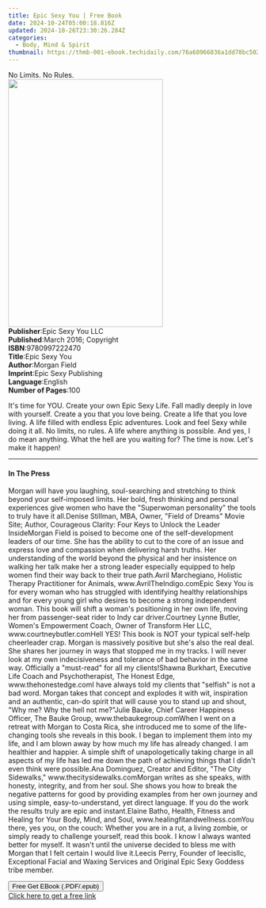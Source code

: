```yaml
---
title: Epic Sexy You | Free Book
date: 2024-10-24T05:00:18.816Z
updated: 2024-10-26T23:30:26.284Z
categories:
  - Body, Mind & Spirit
thumbnail: https://thmb-001-ebook.techidaily.com/76a68966836a1dd78bc502daa4bbba2365ba6131404c691773166d0a21242a68.jpg
---
```

<main id="book-container">
  <div class="flex flex-col">
    <div class="book-brief flex-1 py-6 px-4 sm:p-6 md:py-10 md:px-8">
      <!-- brief-->
      <div class="book-brief-main">No Limits. No Rules.</div>
    </div>
    <div
      class="book-meta-info flex-1 grid gap-4 col-start-1 col-end-3 row-start-1 sm:mb-6 sm:grid-cols-4 lg:gap-6 lg:col-start-2 lg:row-end-6 lg:row-span-6 lg:mb-0"
    >
      <div
        class="book-meta-info-left place-content-center mt-4 p-4 text-sm leading-6 col-start-2 col-span-2 dark:text-slate-400"
      >
        <img
          class="w-full h-500 object-cover rounded-lg sm:h-255 sm:col-span-2 lg:col-span-full"
          src="https://img-001-ebook.techidaily.com/902ed867724ea7f787eb7029a95999450d83181a76f2efa932bc7c69cde355aa.jpg"
          alt=""
          width="312"
          height="500"
        />
      </div>
      <div
        class="book-meta-info-right mt-2 col-start-1 row-start-2 col-span-3 self-center"
      >
        <!-- meta data  -->
        <div class="flex flex-col px-4 md:px-8">
          <div class="flex-1">
            <strong>Publisher</strong>:<span class="px-2"
              >Epic Sexy You LLC</span
            >
          </div>
          <div class="flex-1">
            <strong>Published</strong>:<span class="px-2"
              >March 2016; Copyright</span
            >
          </div>
          <div class="flex-1">
            <strong>ISBN</strong>:<span class="px-2">9780997222470</span>
          </div>
          <div class="flex-1">
            <strong>Title</strong>:<span class="px-2">Epic Sexy You</span>
          </div>
          <div class="flex-1">
            <strong>Author</strong>:<span class="px-2">Morgan Field</span>
          </div>
          <div class="flex-1">
            <strong>Imprint</strong>:<span class="px-2"
              >Epic Sexy Publishing</span
            >
          </div>
          <div class="flex-1">
            <strong>Language</strong>:<span class="px-2">English</span>
          </div>
          <div class="flex-1">
            <strong>Number of Pages</strong>:<span class="px-2">100</span>
          </div>
        </div>
      </div>
    </div>
    <div class="book-description flex-1 py-6 px-4 sm:p-6 md:py-10 md:px-8">
      <div class="book-description-main">
        <div accordion-content="" id="description">
          <p>
            It's time for YOU. Create your own Epic Sexy Life. Fall madly deeply
            in love with yourself. Create a you that you love being. Create a
            life that you love living. A life filled with endless Epic
            adventures. Look and feel Sexy while doing it all. No limits, no
            rules. A life where anything is possible. And yes, I do mean
            anything. What the hell are you waiting for? The time is now. Let's
            make it happen!
          </p>
        </div>
      </div>
    </div>
    <div class="book-excerpts flex-1 py-6 px-4 sm:p-6 md:py-10 md:px-8">
      <!-- excerpts-->
      <div class="book-excerpts-main">
        <hr />
        <h4 class="placeholder placeholder-heading">
          <span>In The Press</span>
        </h4>
        <p>
          Morgan will have you laughing, soul-searching and stretching to think
          beyond your self-imposed limits. Her bold, fresh thinking and personal
          experiences give women who have the "Superwoman personality" the tools
          to truly have it all.Denise Stillman, MBA, Owner, "Field of Dreams"
          Movie Site; Author, Courageous Clarity: Four Keys to Unlock the Leader
          InsideMorgan Field is poised to become one of the self-development
          leaders of our time. She has the ability to cut to the core of an
          issue and express love and compassion when delivering harsh truths.
          Her understanding of the world beyond the physical and her insistence
          on walking her talk make her a strong leader especially equipped to
          help women find their way back to their true path.Avril Marchegiano,
          Holistic Therapy Practitioner for Animals, www.AvrilTheIndigo.comEpic
          Sexy You is for every woman who has struggled with identifying healthy
          relationships and for every young girl who desires to become a strong
          independent woman. This book will shift a woman's positioning in her
          own life, moving her from passenger-seat rider to Indy car
          driver.Courtney Lynne Butler, Women's Empowerment Coach, Owner of
          Transform Her LLC, www.courtneybutler.comHell YES! This book is NOT
          your typical self-help cheerleader crap. Morgan is massively positive
          but she's also the real deal. She shares her journey in ways that
          stopped me in my tracks. I will never look at my own indecisiveness
          and tolerance of bad behavior in the same way. Officially a
          "must-read" for all my clients!Shawna Burkhart, Executive Life Coach
          and Psychotherapist, The Honest Edge, www.thehonestedge.comI have
          always told my clients that "selfish" is not a bad word. Morgan takes
          that concept and explodes it with wit, inspiration and an authentic,
          can-do spirit that will cause you to stand up and shout, "Why me? Why
          the hell not me?"Julie Bauke, Chief Career Happiness Officer, The
          Bauke Group, www.thebaukegroup.comWhen I went on a retreat with Morgan
          to Costa Rica, she introduced me to some of the life-changing tools
          she reveals in this book. I began to implement them into my life, and
          I am blown away by how much my life has already changed. I am
          healthier and happier. A simple shift of unapologetically taking
          charge in all aspects of my life has led me down the path of achieving
          things that I didn't even think were possible.Ana Dominguez, Creator
          and Editor, "The City Sidewalks," www.thecitysidewalks.comMorgan
          writes as she speaks, with honesty, integrity, and from her soul. She
          shows you how to break the negative patterns for good by providing
          examples from her own journey and using simple, easy-to-understand,
          yet direct language. If you do the work the results truly are epic and
          instant.Elaine Batho, Health, Fitness and Healing for Your Body, Mind,
          and Soul, www.healingfitandwellness.comYou there, yes you, on the
          couch: Whether you are in a rut, a living zombie, or simply ready to
          challenge yourself, read this book. I know I always wanted better for
          myself. It wasn't until the universe decided to bless me with Morgan
          that I felt certain I would live it.Leecis Perry, Founder of
          leecisllc, Exceptional Facial and Waxing Services and Original Epic
          Sexy Goddess tribe member.
        </p>
      </div>
    </div>
    <div
      class="book-about-author flex-1 py-6 px-4 sm:p-6 md:py-10 md:px-8"
    ></div>
    <div class="book-free-get flex-1 py-6 px-4 sm:p-6 md:py-10 md:px-8">
      <button
        id="btn-free-get"
        class="bg-blue-500 hover:bg-blue-700 text-white font-bold py-2 px-4 rounded"
      >
        Free Get EBook (.PDF/.epub)
      </button>
      <div id="countdown-display" class="px-2 text-lg mt-2"></div>
      <a
        id="free-link"
        class="hidden bg-blue-500 hover:bg-blue-700 text-white font-bold py-2 px-4 rounded"
        href="https://www.ebooks.com/en-us/book/209842593/epic-sexy-you/morgan-field/"
        target="_blank"
        >Click here to get a free link</a
      >
    </div>
    <script>
      let countdownTime = 0;
      let countdownInterval = null;
      document
        .getElementById('btn-free-get')
        .addEventListener('click', startCountdown);
      function startCountdown() {
        countdownTime = new Date().getTime() + 60000 * 3;
        countdownInterval = setInterval(updateCountdown, 1000);
        document.getElementById('btn-free-get').disabled = true;
        document
          .getElementById('btn-free-get')
          .classList.add('bg-gray-500', 'cursor-not-allowed');
      }
      function updateCountdown() {
        let currentTime = new Date().getTime();
        let timeLeft = countdownTime - currentTime;
        let secondsLeft = Math.floor(timeLeft / 1000);
        document.getElementById('countdown-display').innerHTML =
          `Remaining time: ${secondsLeft} seconds.`;
        if (secondsLeft <= 0) {
          clearInterval(countdownInterval);
          document.getElementById('btn-free-get').classList.add('hidden');
          document.getElementById('free-link').classList.remove('hidden');
          document.getElementById('countdown-display').innerHTML = '';
        }
      }
    </script>
  </div>
</main>

<ins class="adsbygoogle"
      style="display:block"
      data-ad-client="ca-pub-7571918770474297"
      data-ad-slot="8358498916"
      data-ad-format="auto"
      data-full-width-responsive="true"></ins>
    